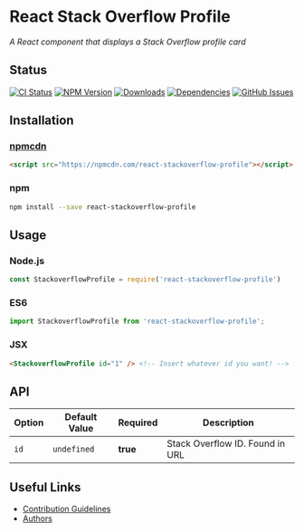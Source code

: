 # React Stack Overflow Profile
_A React component that displays a Stack Overflow profile card_

## Status

[![CI Status](https://img.shields.io/travis/sean-clayton/react-stackoverflow-profile.svg?style=flat-square)](https://travis-ci.org/sean-clayton/react-stackoverflow-profile)
[![NPM Version](https://img.shields.io/npm/v/react-stackoverflow-profile.svg?style=flat-square)](https://www.npmjs.com/package/react-stackoverflow-profile)
[![Downloads](https://img.shields.io/npm/dt/react-stackoverflow-profile.svg?style=flat-square)](https://www.npmjs.com/package/react-stackoverflow-profile)
[![Dependencies](https://img.shields.io/david/sean-clayton/react-stackoverflow-profile.svg?style=flat-square)](https://david-dm.org/sean-clayton/react-stackoverflow-profile)
[![GitHub Issues](https://img.shields.io/github/issues/sean-clayton/react-stackoverflow-profile.svg?style=flat-square)](https://github.com/sean-clayton/react-stackoverflow-profile/issues?q=is%3Aopen+is%3Aissue)

## Installation

### [npmcdn](https://npmcdn.com)

```html
<script src="https://npmcdn.com/react-stackoverflow-profile"></script>
```

### npm

```bash
npm install --save react-stackoverflow-profile
```

## Usage

### Node.js

```js
const StackoverflowProfile = require('react-stackoverflow-profile')
```

### ES6

```js
import StackoverflowProfile from 'react-stackoverflow-profile';
```

### JSX

```html
<StackoverflowProfile id="1" /> <!-- Insert whatever id you want! -->
```

## API

| Option | Default Value | Required | Description |
|--------|---------------|----------| ----------- |
| `id` | `undefined` | **true** | Stack Overflow ID. Found in URL |

## Useful Links

- [Contribution Guidelines]
- [Authors]

[Contribution Guidelines]: /CONTRIBUTING.md
[Authors]: /AUTHORS
